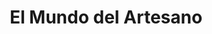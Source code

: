 ---
title: "El Mundo del Artesano"
url: /ciudad-autonoma-de-buenos-aires/el-mundo-del-artesano/
shop: artesanía
---